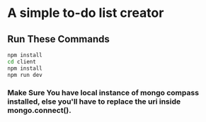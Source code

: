 # A simple to-do list creator

## Run These Commands

```bash
npm install
cd client
npm install
npm run dev
```

### Make Sure You have local instance of mongo compass installed, else you'll have to replace the uri inside mongo.connect().
